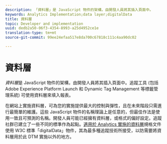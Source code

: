 ```yaml
---
description: 「資料層」是 JavaScript 物件的架構，由開發人員將其插入頁面中。
keywords: Analytics Implementation;data layer;digitalData
title: 資料層
topic: Developer and implementation
uuid: dedb2a50-06f3-4354-8993-a25d4952ce1e
translation-type: tm+mt
source-git-commit: 99ee24efaa517e8da700c67818c111c4aa90dc02

---
```



# 資料層

_資料層_&#x200B;是 JavaScript 物件的架構，由開發人員將其插入頁面中。追蹤工具 (包括 Adobe Experience Platform Launch 和 Dynamic Tag Management 等標籤管理系統) 可使用資料層來填入報表。

在網站上實施資料層，可為您的實施提供最大的控制與彈性，且在未來階段只需進行最簡單的維護。這些 JavaScript 物件的名稱理論上是任意的，但最佳作法是使用一致且可預測的名稱。開發人員可能已經擁有資料層，或格式的偏好設定。追蹤社群已建立了一些不同的標準作為起點。[適用於 Analytics 實施的資料層](assets/datalayer-documentation.pdf)規格文件使用 W3C 標準「digitalData」物件，其為最多種追蹤技術所接受，以防需要將資料層用於此 DTM 實施以外的地方。
